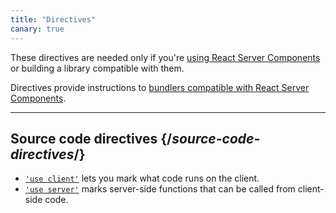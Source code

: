 ```yaml
---
title: "Directives"
canary: true
---
```


<Canary>

These directives are needed only if you're [using React Server Components](/learn/start-a-new-react-project#bleeding-edge-react-frameworks) or building a library compatible with them.

</Canary>



Directives provide instructions to [bundlers compatible with React Server Components](/learn/start-a-new-react-project#bleeding-edge-react-frameworks).



---

## Source code directives {/*source-code-directives*/}

* [`'use client'`](/reference/rsc/use-client) lets you mark what code runs on the client.
* [`'use server'`](/reference/rsc/use-server) marks server-side functions that can be called from client-side code.
